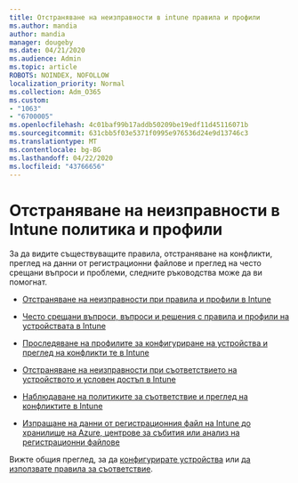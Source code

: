 ```yaml
---
title: Отстраняване на неизправности в intune правила и профили
ms.author: mandia
author: mandia
manager: dougeby
ms.date: 04/21/2020
ms.audience: Admin
ms.topic: article
ROBOTS: NOINDEX, NOFOLLOW
localization_priority: Normal
ms.collection: Adm_O365
ms.custom:
- "1063"
- "6700005"
ms.openlocfilehash: 4c01baf99b17addb50209be19edf11d45116071b
ms.sourcegitcommit: 631cbb5f03e5371f0995e976536d24e9d13746c3
ms.translationtype: MT
ms.contentlocale: bg-BG
ms.lasthandoff: 04/22/2020
ms.locfileid: "43766656"
---
```

# <a name="troubleshooting-intune-policy-and-profiles"></a>Отстраняване на неизправности в Intune политика и профили

За да видите съществуващите правила, отстраняване на конфликти, преглед на данни от регистрационни файлове и преглед на често срещани въпроси и проблеми, следните ръководства може да ви помогнат.

- [Отстраняване на неизправности при правила и профили в Intune](https://docs.microsoft.com/intune/troubleshoot-policies-in-microsoft-intune)

- [Често срещани въпроси, въпроси и решения с правила и профили на устройствата в Intune](https://docs.microsoft.com/intune/device-profile-troubleshoot)

- [Проследяване на профилите за конфигуриране на устройства и преглед на конфликти те в Intune](https://docs.microsoft.com/intune/device-profile-monitor)

- [Отстраняване на неизправности при съответствието на устройството и условен достъп в Intune](https://docs.microsoft.com/intune/troubleshoot-conditional-access)

- [Наблюдаване на политиките за съответствие и преглед на конфликтите в Intune](https://docs.microsoft.com/intune/compliance-policy-monitor)

- [Изпращане на данни от регистрационния файл на Intune до хранилище на Azure, центрове за събития или анализ на регистрационни файлове](https://docs.microsoft.com/intune/review-logs-using-azure-monitor)

Вижте общия преглед, за да [конфигурирате устройства](https://docs.microsoft.com/intune/device-profiles) или [да използвате правила за съответствие](https://docs.microsoft.com/intune/device-compliance-get-started).